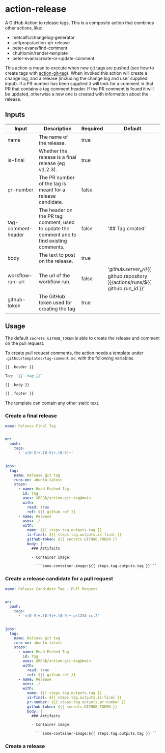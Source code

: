 # action-release

A GitHub Action to release tags.
This is a composite action that combines other actions, like:

- metcalfc/changelog-generator
- softprops/action-gh-release
- peter-evans/find-comment
- chuhlomin/render-template
- peter-evans/create-or-update-comment

This action is mean to execute when new git tags are pushed (see how to create tags
with [action-git-tag](https://github.com/GRESB/action-git-tag)).
When invoked this action will create a change log, and a release (including the change log and user supplied input).
If a PR number has been supplied it will look for a comment in that PR that contains a tag comment header.
If the PR comment is found it will be updated, otherwise a new one is created with information about the release.

## Inputs

| Input              | Description                                                                                 | Required | Default                                                                               |
|--------------------|---------------------------------------------------------------------------------------------|----------|---------------------------------------------------------------------------------------|
| name               | The name of the release.                                                                    | true     |                                                                                       |
| is-final           | Whether the release is a final release (eg v1.2.3).                                         | true     |                                                                                       |
| pr-number          | The PR number of the tag is meant for a release candidate.                                  | false    |                                                                                       |
| tag-comment-header | The header on the PR tag comment, used to update the comment and to find existing comments. | false    | '## Tag created'                                                                      |
| body               | The text to post on the release.                                                            | true     |                                                                                       |
| workflow-run-url   | The url of the workflow run.                                                                | false    | '${{ github.server_url }}/${{ github.repository }}/actions/runs/${{ github.run_id }}' |
| github-token       | The GitHub token used for creating the tag.                                                 | true     |                                                                                       |

## Usage

The default `secrets.GITHUB_TOKEN` is able to create the release and comment on the pull request.

To create pull request comments, the action needs a template under `.github/templates/tag-comment.md`, with the
following variables.

```md
{{ .header }}

Tag: `{{ .tag }}`

{{ .body }}

{{ .footer }}
```

The template can contain any other static text.

### Create a final release 

```yaml
name: Release Final Tag


on:
  push:
    tags:
      - 'v[0-9]+.[0-9]+.[0-9]+'


jobs:
  tag:
    name: Release git tag
    runs-on: ubuntu-latest
    steps:
      - name: Read Pushed Tag
        id: tag
        uses: GRESB/action-git-tag@main
        with:
          read: true
          ref: ${{ github.ref }}
      - name: Release
        uses: ./
        with:
          name: ${{ steps.tag.outputs.tag }}
          is-final: ${{ steps.tag.outputs.is-final }}
          github-token: ${{ secrets.GITHUB_TOKEN }}
          body: |
            ### Artifacts

            - Container image:

              ```some-container-image:${{ steps.tag.outputs.tag }}```
```

### Create a release candidate for a pull request

```yaml
name: Release Candidate Tag - Pull Request


on:
  push:
    tags:
      - 'v[0-9]+.[0-9]+.[0-9]+-pr1234-rc.2'


jobs:
  tag:
    name: Release git tag
    runs-on: ubuntu-latest
    steps:
      - name: Read Pushed Tag
        id: tag
        uses: GRESB/action-git-tag@main
        with:
          read: true
          ref: ${{ github.ref }}
      - name: Release
        uses: ./
        with:
          name: ${{ steps.tag.outputs.tag }}
          is-final: ${{ steps.tag.outputs.is-final }}
          pr-number: ${{ steps.tag.outputs.pr-number }}
          github-token: ${{ secrets.GITHUB_TOKEN }}
          body: |
            ### Artifacts

            - Container image:

              ```some-container-image:${{ steps.tag.outputs.tag }}```
```

### Create a release 
